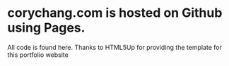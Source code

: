 # corychang.com is hosted on Github using Pages. 
All code is found here.
Thanks to HTML5Up for providing the template for this portfolio website
